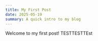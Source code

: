 ```yaml
---
title: My First Post
date: 2025-05-19
summary: A quick intro to my blog
---
```


Welcome to my first post!
TESTTESTTEst
